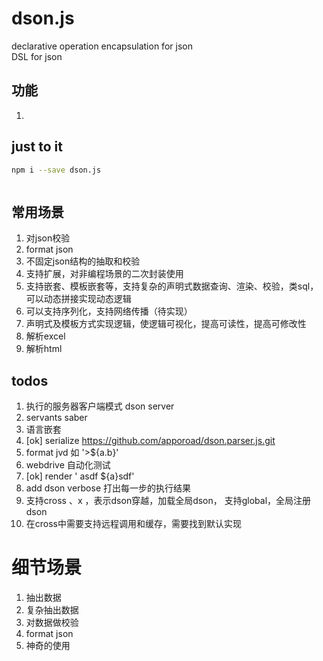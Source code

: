 # dson.js
declarative operation encapsulation for json  
DSL for json

## 功能
1. 

## just to it
```bash
npm i --save dson.js
```
```js


```

## 常用场景
1. 对json校验
2. format json
3. 不固定json结构的抽取和校验
4. 支持扩展，对非编程场景的二次封装使用
5. 支持嵌套、模板嵌套等，支持复杂的声明式数据查询、渲染、校验，类sql，可以动态拼接实现动态逻辑
6. 可以支持序列化，支持网络传播（待实现）
7. 声明式及模板方式实现逻辑，使逻辑可视化，提高可读性，提高可修改性
8. 解析excel
9. 解析html


## todos
1. 执行的服务器客户端模式 dson server
2. servants   saber
3. 语言嵌套
4. [ok] serialize https://github.com/apporoad/dson.parser.js.git
5. format jvd  如 '>${a.b}'
6. webdrive 自动化测试
7.  [ok]  render   ' asdf ${a}sdf'
8. add  dson  verbose   打出每一步的执行结果
9. 支持cross 、x ，表示dson穿越，加载全局dson， 支持global，全局注册dson
10. 在cross中需要支持远程调用和缓存，需要找到默认实现


# 细节场景
1. 抽出数据
2. 复杂抽出数据
3. 对数据做校验
4. format json
5. 神奇的使用




